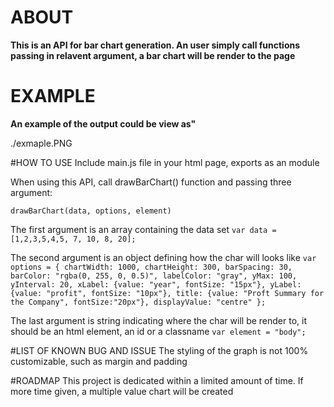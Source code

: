 # ABOUT
**This is an API for bar chart generation. An user simply call functions passing in relavent argument, a bar chart will be render to the page**

# EXAMPLE
**An example of the output could be view as"**

./exmaple.PNG

#HOW TO USE
Include main.js file in your html page, exports as an module

When using this API, call drawBarChart() function and passing three argument:

``
drawBarChart(data, options, element)
``

The first argument is an array containing the data set
``
var data = [1,2,3,5,4,5, 7, 10, 8, 20];
``

The second argument is an object defining how the char will looks like
``
var options = {
  chartWidth: 1000,
  chartHeight: 300,
  barSpacing: 30,
  barColor: "rgba(0, 255, 0, 0.5)",
  labelColor: "gray",
  yMax: 100,
  yInterval: 20,
  xLabel: {value: "year", fontSize: "15px"},
  yLabel: {value: "profit", fontSize: "10px"},
  title: {value: "Proft Summary for the Company", fontSize:"20px"},
  displayValue: "centre"
};
``

The last argument is string indicating where the char will be render to, it should be an html element, an id or a classname
``
var element = "body";
``

#LIST OF KNOWN BUG AND ISSUE
The styling of the graph is not 100% customizable, such as margin and padding

#ROADMAP
This project is dedicated within a limited amount of time. If more time given, a multiple value chart will be created
